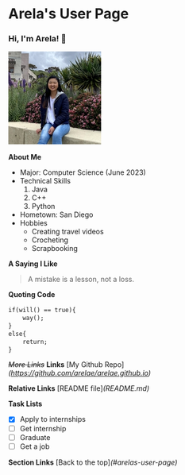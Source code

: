 <!-- ---
layout: default
--- -->

# Arela's User Page
### Hi, I'm Arela! :wave:
![](/assets/Webp.net-resizeimage.jpg)

**About Me**
- Major: Computer Science (June 2023)
- Technical Skills
  1. Java
  2. C++
  3. Python
- Hometown: San Diego
- Hobbies
  - Creating travel videos
  - Crocheting
  - Scrapbooking
 
**A Saying I Like**
> A mistake is a lesson, not a loss.

**Quoting Code**
```
if(will() == true){
    way();
}
else{
    return;
}
```
*~~More Links~~*
**Links**
[My Github Repo]*(https://github.com/arelae/arelae.github.io)*

**Relative Links**
[README file]*(README.md)*

**Task Lists**
- [x] Apply to internships
- [ ] Get internship
- [ ] Graduate
- [ ] Get a job

**Section Links**
[Back to the top]*(#arelas-user-page)*
